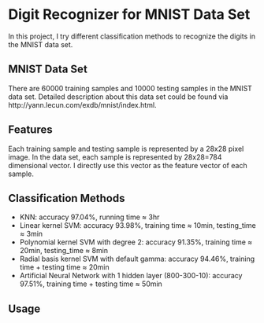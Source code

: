 <h1>Digit Recognizer for MNIST Data Set</h1>
In this project, I try different classification methods to recognize the digits in the MNIST data set.

<h2>MNIST Data Set</h2>
There are 60000 training samples and 10000 testing samples in the MNIST data set. 
Detailed description about this data set could be found via http://yann.lecun.com/exdb/mnist/index.html. 
<h2>Features</h2>
Each training sample and testing sample is represented by a 28x28 pixel image. 
In the data set, each sample is represented by 28x28=784 dimensional vector. I directly use this vector as the feature vector of each sample. 
<h2>Classification Methods</h2>
<ul>
<li>
KNN: accuracy 97.04%, running time &#8776 3hr
</li>
<li>
Linear kernel SVM: accuracy 93.98%, training time &#8776 10min, testing_time &#8776 3min
</li>
<li>
Polynomial kernel SVM with degree 2: accuracy 91.35%, training time &#8776 20min, testing_time &#8776 8min
</li>
<li>
Radial basis kernel SVM with default gamma: accuracy 94.46%, training time + testing time &#8776 20min
</li>
<li>
Artificial Neural Network with 1 hidden layer (800-300-10): accuracy 97.51%, training time + testing time &#8776 50min
</li>
</ul>

<h2>Usage</h2>

